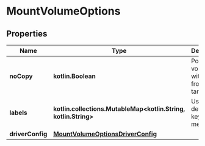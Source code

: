 
# MountVolumeOptions

## Properties
Name | Type | Description | Notes
------------ | ------------- | ------------- | -------------
**noCopy** | **kotlin.Boolean** | Populate volume with data from the target. |  [optional]
**labels** | **kotlin.collections.MutableMap&lt;kotlin.String, kotlin.String&gt;** | User-defined key/value metadata. |  [optional]
**driverConfig** | [**MountVolumeOptionsDriverConfig**](MountVolumeOptionsDriverConfig.md) |  |  [optional]



